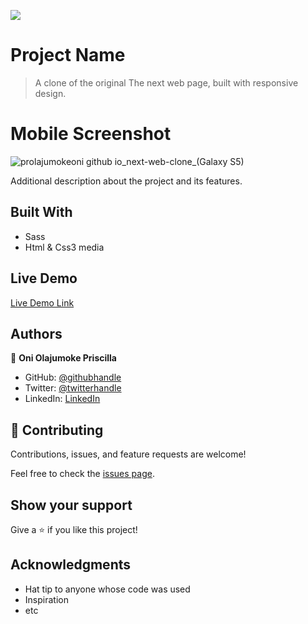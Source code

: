 ![](https://img.shields.io/badge/Microverse-blueviolet)

# Project Name

> A clone of the original The next web page, built with responsive design.

# Mobile Screenshot
![prolajumokeoni github io_next-web-clone_(Galaxy S5)](https://user-images.githubusercontent.com/69638013/112832690-959fd300-908d-11eb-9ebb-f862d3707317.png)





Additional description about the project and its features.

## Built With

- Sass
- Html & Css3 media

## Live Demo

[Live Demo Link](https://prolajumokeoni.github.io/next-web-clone/)



## Authors

👤 **Oni Olajumoke Priscilla**

- GitHub: [@githubhandle](https://github.com/prolajumokeoni)
- Twitter: [@twitterhandle](https://twitter.com/prolajumokeoni)
- LinkedIn: [LinkedIn](https://www.linkedin.com/in/olajumoke-priscilla-oni-44a48b162/)

## 🤝 Contributing

Contributions, issues, and feature requests are welcome!

Feel free to check the [issues page](https://github.com/prolajumokeoni/next-web-clone/issues).

## Show your support

Give a ⭐️ if you like this project!

## Acknowledgments

- Hat tip to anyone whose code was used
- Inspiration
- etc

